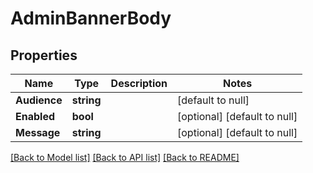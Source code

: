 # AdminBannerBody

## Properties
Name | Type | Description | Notes
------------ | ------------- | ------------- | -------------
**Audience** | **string** |  | [default to null]
**Enabled** | **bool** |  | [optional] [default to null]
**Message** | **string** |  | [optional] [default to null]

[[Back to Model list]](../README.md#documentation-for-models) [[Back to API list]](../README.md#documentation-for-api-endpoints) [[Back to README]](../README.md)

